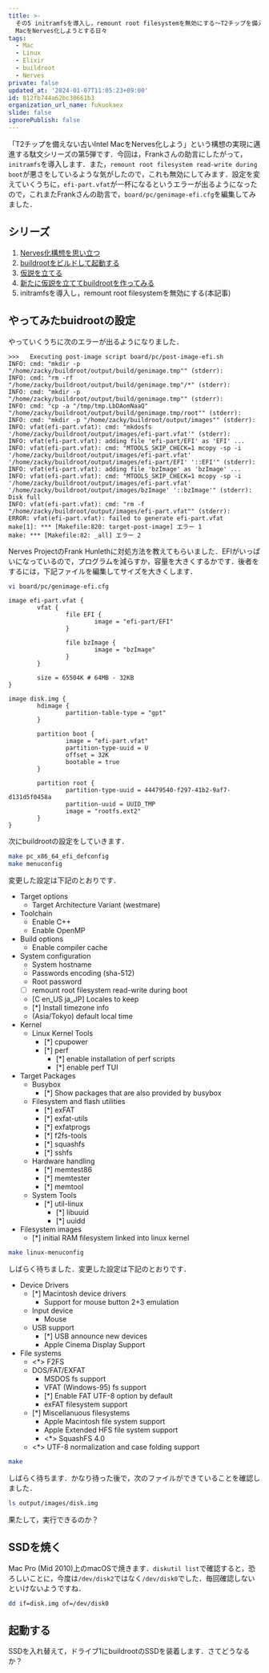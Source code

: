 ```yaml
---
title: >-
  その5 initramfsを導入し，remount root filesystemを無効にする〜T2チップを備えない古いIntel
  MacをNerves化しようとする日々
tags:
  - Mac
  - Linux
  - Elixir
  - buildroot
  - Nerves
private: false
updated_at: '2024-01-07T11:05:23+09:00'
id: 812fb744a62bc30661b3
organization_url_name: fukuokaex
slide: false
ignorePublish: false
---
```

「T2チップを備えない古いIntel MacをNerves化しよう」という構想の実現に邁進する駄文シリーズの第5弾です．今回は，Frankさんの助言にしたがって，`initramfs`を導入します．また，`remount root filesystem read-write during boot`が悪さをしているような気がしたので，これも無効にしてみます．設定を変えていくうちに，`efi-part.vfat`が一杯になるというエラーが出るようになったので，これまたFrankさんの助言で，`board/pc/genimage-efi.cfg`を編集してみました．

## シリーズ

1. [Nerves化構想を思い立つ](https://qiita.com/zacky1972/items/d1da49dedfaafae57cbb)
1. [buildrootをビルドして起動する](https://qiita.com/zacky1972/items/4ce0032514978a7d2f1f)
1. [仮説を立てる](https://qiita.com/zacky1972/items/3d38a74c6e67b26efe6d)
1. [新たに仮説を立ててbuildrootを作ってみる](https://qiita.com/zacky1972/items/4e150e1f80e31ac69be7)
1. initramfsを導入し，remount root filesystemを無効にする(本記事)

## やってみたbuidrootの設定

やっていくうちに次のエラーが出るようになりました．

```
>>>   Executing post-image script board/pc/post-image-efi.sh
INFO: cmd: "mkdir -p "/home/zacky/buildroot/output/build/genimage.tmp"" (stderr):
INFO: cmd: "rm -rf "/home/zacky/buildroot/output/build/genimage.tmp"/*" (stderr):
INFO: cmd: "mkdir -p "/home/zacky/buildroot/output/build/genimage.tmp"" (stderr):
INFO: cmd: "cp -a "/tmp/tmp.LbDAomNaaQ" "/home/zacky/buildroot/output/build/genimage.tmp/root"" (stderr):
INFO: cmd: "mkdir -p "/home/zacky/buildroot/output/images"" (stderr):
INFO: vfat(efi-part.vfat): cmd: "mkdosfs   '/home/zacky/buildroot/output/images/efi-part.vfat'" (stderr):
INFO: vfat(efi-part.vfat): adding file 'efi-part/EFI' as 'EFI' ...
INFO: vfat(efi-part.vfat): cmd: "MTOOLS_SKIP_CHECK=1 mcopy -sp -i '/home/zacky/buildroot/output/images/efi-part.vfat' '/home/zacky/buildroot/output/images/efi-part/EFI' '::EFI'" (stderr):
INFO: vfat(efi-part.vfat): adding file 'bzImage' as 'bzImage' ...
INFO: vfat(efi-part.vfat): cmd: "MTOOLS_SKIP_CHECK=1 mcopy -sp -i '/home/zacky/buildroot/output/images/efi-part.vfat' '/home/zacky/buildroot/output/images/bzImage' '::bzImage'" (stderr):
Disk full
INFO: vfat(efi-part.vfat): cmd: "rm -f "/home/zacky/buildroot/output/images/efi-part.vfat"" (stderr):
ERROR: vfat(efi-part.vfat): failed to generate efi-part.vfat
make[1]: *** [Makefile:820: target-post-image] エラー 1
make: *** [Makefile:82: _all] エラー 2
```

Nerves ProjectのFrank Hunlethに対処方法を教えてもらいました．EFIがいっぱいになっているので，プログラムを減らすか，容量を大きくするかです．後者をするには，下記ファイルを編集してサイズを大きくします．

```bash
vi board/pc/genimage-efi.cfg
```

```
image efi-part.vfat {
        vfat {
                file EFI {
                        image = "efi-part/EFI"
                }

                file bzImage {
                        image = "bzImage"
                }
        }

        size = 65504K # 64MB - 32KB
}

image disk.img {
        hdimage {
                partition-table-type = "gpt"
        }

        partition boot {
                image = "efi-part.vfat"
                partition-type-uuid = U
                offset = 32K
                bootable = true
        }

        partition root {
                partition-type-uuid = 44479540-f297-41b2-9af7-d131d5f0458a
                partition-uuid = UUID_TMP
                image = "rootfs.ext2"
        }
}
```

次にbuildrootの設定をしていきます．

```bash
make pc_x86_64_efi_defconfig
make menuconfig
```

変更した設定は下記のとおりです．

* Target options
    * Target Architecture Variant (westmare)
* Toolchain
    * Enable C++
    * Enable OpenMP
* Build options
    * Enable compiler cache
* System configuration
    * System hostname
    * Passwords encoding (sha-512)
    * Root password
    * [ ] remount root filesystem read-write during boot
    * [C en_US ja_JP] Locales to keep
    * [*] Install timezone info
    * (Asia/Tokyo) default local time
* Kernel
    * Linux Kernel Tools
        * [*] cpupower
        * [*] perf
            * [*] enable installation of perf scripts
            * [*] enable perf TUI
* Target Packages
    * Busybox
        * [*] Show packages that are also provided by busybox
    * Filesystem and flash utilities
        * [*] exFAT
        * [*] exfat-utils
        * [*] exfatprogs
        * [*] f2fs-tools
        * [*] squashfs
        * [*] sshfs
    * Hardware handling
        * [*] memtest86
        * [*] memtester
        * [*] memtool
    * System Tools
        * [*] util-linux
            * [*] libuuid
            * [*] uuidd
* Filesystem images
    * [*] initial RAM filesystem linked into linux kernel 

```bash
make linux-menuconfig
```

しばらく待ちました．変更した設定は下記のとおりです．

* Device Drivers
    * [*] Macintosh device drivers
        * <M> Support for mouse button 2+3 emulation
    * Input device
        * <M> Mouse
    * USB support
        * [*] USB announce new devices
        * <M> Apple Cinema Display Support
* File systems
    * <*> F2FS
    * DOS/FAT/EXFAT
        * <M> MSDOS fs support
        * <M> VFAT (Windows-95) fs support
        * [*] Enable FAT UTF-8 option by default
        * <M> exFAT filesystem support
    * [*] Miscellanuous filesystems
        * <M> Apple Macintosh file system support
        * <M> Apple Extended HFS file system support
        * <*> SquashFS 4.0
    * <*> UTF-8 normalization and case folding support

```bash
make
```

しばらく待ちます．かなり待った後で，次のファイルができていることを確認しました．

```bash
ls output/images/disk.img
```

果たして，実行できるのか？

## SSDを焼く

Mac Pro (Mid 2010)上のmacOSで焼きます．`diskutil list`で確認すると，恐ろしいことに，今度は`/dev/disk2`ではなく`/dev/disk0`でした．毎回確認しないといけないようですね．

```bash
dd if=disk.img of=/dev/disk0
```

## 起動する

SSDを入れ替えて，ドライブ1にbuildrootのSSDを装着します．さてどうなるか？

